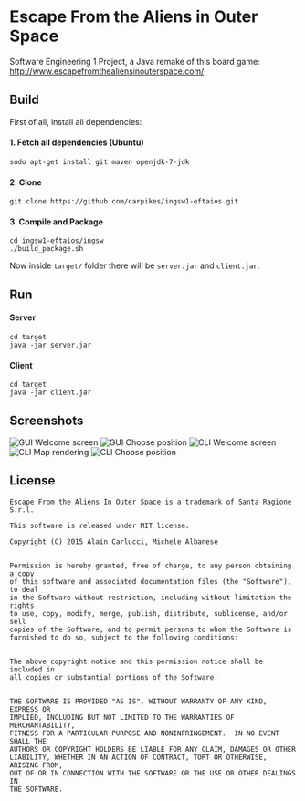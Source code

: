 Escape From the Aliens in Outer Space
=====

Software Engineering 1 Project, a Java remake of this board game:
http://www.escapefromthealiensinouterspace.com/


Build
-----

First of all, install all dependencies:

#### 1. Fetch all dependencies (Ubuntu)

    sudo apt-get install git maven openjdk-7-jdk

#### 2. Clone

    git clone https://github.com/carpikes/ingsw1-eftaios.git

#### 3. Compile and Package

    cd ingsw1-eftaios/ingsw
    ./build_package.sh

Now inside `target/` folder there will be `server.jar` and `client.jar`.

Run
-----

#### Server 
    
    cd target
    java -jar server.jar

#### Client

    cd target
    java -jar client.jar

Screenshots
-----

![GUI Welcome screen](http://i.imgur.com/OfPKfvb.jpg)
![GUI Choose position](http://i.imgur.com/nLTaLXf.jpg)
![CLI Welcome screen](http://i.imgur.com/7W8wopR.jpg)
![CLI Map rendering](http://i.imgur.com/sshP1DK.jpg)
![CLI Choose position](http://i.imgur.com/bmX7mMj.jpg)

License
-----

    Escape From the Aliens In Outer Space is a trademark of Santa Ragione S.r.l.
    
    This software is released under MIT license.
    
    Copyright (C) 2015 Alain Carlucci, Michele Albanese
    
    
    Permission is hereby granted, free of charge, to any person obtaining a copy
    of this software and associated documentation files (the "Software"), to deal
    in the Software without restriction, including without limitation the rights
    to use, copy, modify, merge, publish, distribute, sublicense, and/or sell
    copies of the Software, and to permit persons to whom the Software is
    furnished to do so, subject to the following conditions:
    
    
    The above copyright notice and this permission notice shall be included in
    all copies or substantial portions of the Software.
    
    
    THE SOFTWARE IS PROVIDED "AS IS", WITHOUT WARRANTY OF ANY KIND, EXPRESS OR
    IMPLIED, INCLUDING BUT NOT LIMITED TO THE WARRANTIES OF MERCHANTABILITY,
    FITNESS FOR A PARTICULAR PURPOSE AND NONINFRINGEMENT.  IN NO EVENT SHALL THE
    AUTHORS OR COPYRIGHT HOLDERS BE LIABLE FOR ANY CLAIM, DAMAGES OR OTHER
    LIABILITY, WHETHER IN AN ACTION OF CONTRACT, TORT OR OTHERWISE, ARISING FROM,
    OUT OF OR IN CONNECTION WITH THE SOFTWARE OR THE USE OR OTHER DEALINGS IN
    THE SOFTWARE.
